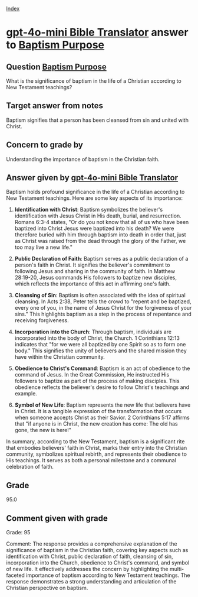 
[Index](../../index.md)
# [gpt-4o-mini Bible Translator](../../answering_models/gpt-4o-mini_Bible_Translator.md) answer to [Baptism Purpose](../../questions/Baptism_Purpose.md)

## Question [Baptism Purpose](../../questions/Baptism_Purpose.md)
What is the significance of baptism in the life of a Christian according to New Testament teachings?

## Target answer from notes
Baptism signifies that a person has been cleansed from sin and united with Christ.

## Concern to grade by
Understanding the importance of baptism in the Christian faith.

## Answer given by [gpt-4o-mini Bible Translator](../../answering_models/gpt-4o-mini_Bible_Translator.md)
Baptism holds profound significance in the life of a Christian according to New Testament teachings. Here are some key aspects of its importance:

1. **Identification with Christ**: Baptism symbolizes the believer's identification with Jesus Christ in His death, burial, and resurrection. Romans 6:3-4 states, "Or do you not know that all of us who have been baptized into Christ Jesus were baptized into his death? We were therefore buried with him through baptism into death in order that, just as Christ was raised from the dead through the glory of the Father, we too may live a new life."

2. **Public Declaration of Faith**: Baptism serves as a public declaration of a person's faith in Christ. It signifies the believer's commitment to following Jesus and sharing in the community of faith. In Matthew 28:19-20, Jesus commands His followers to baptize new disciples, which reflects the importance of this act in affirming one's faith.

3. **Cleansing of Sin**: Baptism is often associated with the idea of spiritual cleansing. In Acts 2:38, Peter tells the crowd to "repent and be baptized, every one of you, in the name of Jesus Christ for the forgiveness of your sins." This highlights baptism as a step in the process of repentance and receiving forgiveness.

4. **Incorporation into the Church**: Through baptism, individuals are incorporated into the body of Christ, the Church. 1 Corinthians 12:13 indicates that "for we were all baptized by one Spirit so as to form one body." This signifies the unity of believers and the shared mission they have within the Christian community.

5. **Obedience to Christ's Command**: Baptism is an act of obedience to the command of Jesus. In the Great Commission, He instructed His followers to baptize as part of the process of making disciples. This obedience reflects the believer's desire to follow Christ's teachings and example.

6. **Symbol of New Life**: Baptism represents the new life that believers have in Christ. It is a tangible expression of the transformation that occurs when someone accepts Christ as their Savior. 2 Corinthians 5:17 affirms that "if anyone is in Christ, the new creation has come: The old has gone, the new is here!"

In summary, according to the New Testament, baptism is a significant rite that embodies believers' faith in Christ, marks their entry into the Christian community, symbolizes spiritual rebirth, and represents their obedience to His teachings. It serves as both a personal milestone and a communal celebration of faith.

## Grade
95.0

## Comment given with grade
Grade: 95

Comment: The response provides a comprehensive explanation of the significance of baptism in the Christian faith, covering key aspects such as identification with Christ, public declaration of faith, cleansing of sin, incorporation into the Church, obedience to Christ's command, and symbol of new life. It effectively addresses the concern by highlighting the multi-faceted importance of baptism according to New Testament teachings. The response demonstrates a strong understanding and articulation of the Christian perspective on baptism.
